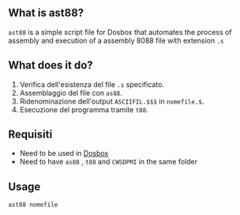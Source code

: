 ## What is ast88?

`ast88` is a simple script file for Dosbox that automates the process of assembly and execution of a assembly 8088 file with extension `.s` 

## What does it do?
1. Verifica dell'esistenza del file `.s` specificato.
2. Assemblaggio del file con `as88`.
3. Ridenominazione dell'output `ASCIIFIL.$$$` in `nomefile.$`.
4. Esecuzione del programma tramite `t88`.

## Requisiti

- Need to be used in [Dosbox](https://www.dosbox.com/download.php?main=1)
- Need to have `as88` , `t88` and `CWSDPMI` in the same folder

## Usage

```bash
ast88 nomefile
